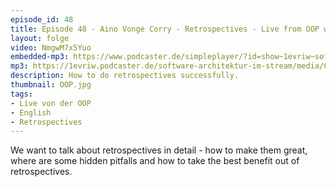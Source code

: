 ```yaml
---
episode_id: 48
title: Episode 48 - Aino Vonge Corry - Retrospectives - Live from OOP with Lisa Schäfer
layout: folge
video: NmgwM7x5Yuo
embedded-mp3: https://www.podcaster.de/simpleplayer/?id=show~1evriw~software-architektur-im-stream~pod-603288b601a8e849389077&v=1614151242
mp3: https://1evriw.podcaster.de/software-architektur-im-stream/media/Corry.mp3
description: How to do retrospectives successfully.
thumbnail: OOP.jpg
tags:
- Live von der OOP
- English
- Retrospectives
---
```


We want to talk about retrospectives in detail - how to make them
great, where are some hidden pitfalls and how to take the best benefit
out of retrospectives.

